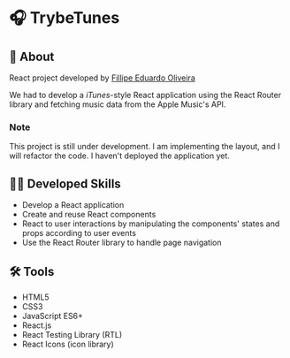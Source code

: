 # :headphones: TrybeTunes

## :page_with_curl: About

React project developed by [Fillipe Eduardo Oliveira](https://www.linkedin.com/in/fillipe-eduardo-oliveira/)

We had to develop a _iTunes_-style React application using the React Router library and fetching music data from the Apple Music's API.

### Note

This project is still under development. I am implementing the layout, and I will refactor the code. I haven't deployed the application yet.

## :man_technologist: Developed Skills

* Develop a React application
* Create and reuse React components
* React to user interactions by manipulating the components' states and props according to user events
* Use the React Router library to handle page navigation

## :hammer_and_wrench: Tools

* HTML5
* CSS3
* JavaScript ES6+
* React.js
* React Testing Library (RTL)
* React Icons (icon library)
